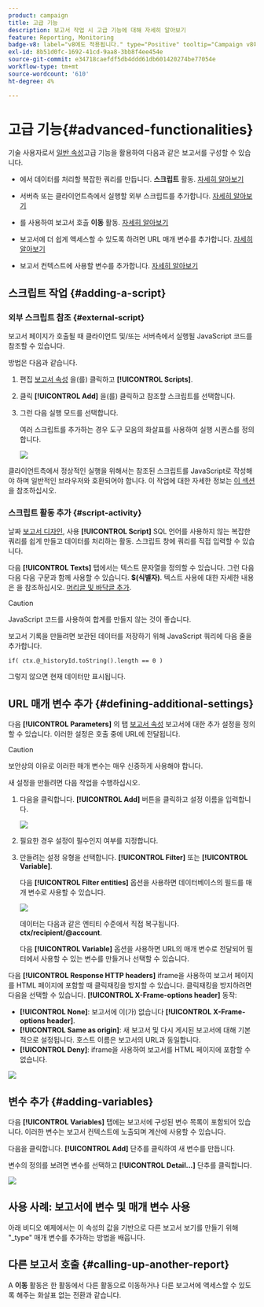 ```yaml
---
product: campaign
title: 고급 기능
description: 보고서 작업 시 고급 기능에 대해 자세히 알아보기
feature: Reporting, Monitoring
badge-v8: label="v8에도 적용됩니다." type="Positive" tooltip="Campaign v8에도 적용됩니다."
exl-id: 8b51d0fc-1692-41cd-9aa8-3bb8f4ee454e
source-git-commit: e34718caefdf5db4ddd61db601420274be77054e
workflow-type: tm+mt
source-wordcount: '610'
ht-degree: 4%

---
```


# 고급 기능{#advanced-functionalities}



기술 사용자로서 [일반 속성](../../reporting/using/properties-of-the-report.md)고급 기능을 활용하여 다음과 같은 보고서를 구성할 수 있습니다.

* 에서 데이터를 처리할 복잡한 쿼리를 만듭니다. **스크립트** 활동. [자세히 알아보기](#script-activity)

* 서버측 또는 클라이언트측에서 실행할 외부 스크립트를 추가합니다. [자세히 알아보기](#external-script)

* 를 사용하여 보고서 호출 **이동** 활동. [자세히 알아보기](#calling-up-another-report)

* 보고서에 더 쉽게 액세스할 수 있도록 하려면 URL 매개 변수를 추가합니다. [자세히 알아보기](#calling-up-another-report)

* 보고서 컨텍스트에 사용할 변수를 추가합니다. [자세히 알아보기](#adding-variables)

## 스크립트 작업 {#adding-a-script}

### 외부 스크립트 참조 {#external-script}

보고서 페이지가 호출될 때 클라이언트 및/또는 서버측에서 실행될 JavaScript 코드를 참조할 수 있습니다.

방법은 다음과 같습니다.

1. 편집 [보고서 속성](../../reporting/using/properties-of-the-report.md) 을(를) 클릭하고 **[!UICONTROL Scripts]**.
1. 클릭 **[!UICONTROL Add]** 을(를) 클릭하고 참조할 스크립트를 선택합니다.
1. 그런 다음 실행 모드를 선택합니다.

   여러 스크립트를 추가하는 경우 도구 모음의 화살표를 사용하여 실행 시퀀스를 정의합니다.

   ![](assets/reporting_custom_js.png)

클라이언트측에서 정상적인 실행을 위해서는 참조된 스크립트를 JavaScript로 작성해야 하며 일반적인 브라우저와 호환되어야 합니다. 이 작업에 대한 자세한 정보는 [이 섹션](../../web/using/web-forms-answers.md)을 참조하십시오.

### 스크립트 활동 추가 {#script-activity}

날짜 [보고서 디자인](../../reporting/using/creating-a-new-report.md#modelizing-the-chart), 사용 **[!UICONTROL Script]** SQL 언어를 사용하지 않는 복잡한 쿼리를 쉽게 만들고 데이터를 처리하는 활동. 스크립트 창에 쿼리를 직접 입력할 수 있습니다.

다음 **[!UICONTROL Texts]** 탭에서는 텍스트 문자열을 정의할 수 있습니다. 그런 다음 다음 다음 구문과 함께 사용할 수 있습니다. **$(식별자)**. 텍스트 사용에 대한 자세한 내용은 을 참조하십시오. [머리글 및 바닥글 추가](../../reporting/using/element-layout.md#adding-a-header-and-a-footer).

>[!CAUTION]
>
>JavaScript 코드를 사용하여 합계를 만들지 않는 것이 좋습니다.

보고서 기록을 만들려면 보관된 데이터를 저장하기 위해 JavaScript 쿼리에 다음 줄을 추가합니다.

```
if( ctx.@_historyId.toString().length == 0 )
```

그렇지 않으면 현재 데이터만 표시됩니다.

## URL 매개 변수 추가 {#defining-additional-settings}

다음 **[!UICONTROL Parameters]** 의 탭 [보고서 속성](../../reporting/using/properties-of-the-report.md) 보고서에 대한 추가 설정을 정의할 수 있습니다. 이러한 설정은 호출 중에 URL에 전달됩니다.

>[!CAUTION]
>
>보안상의 이유로 이러한 매개 변수는 매우 신중하게 사용해야 합니다.

새 설정을 만들려면 다음 작업을 수행하십시오.

1. 다음을 클릭합니다. **[!UICONTROL Add]** 버튼을 클릭하고 설정 이름을 입력합니다.

   ![](assets/s_ncs_advuser_report_properties_09a.png)

1. 필요한 경우 설정이 필수인지 여부를 지정합니다.

1. 만들려는 설정 유형을 선택합니다. **[!UICONTROL Filter]** 또는 **[!UICONTROL Variable]**.

   다음 **[!UICONTROL Filter entities]** 옵션을 사용하면 데이터베이스의 필드를 매개 변수로 사용할 수 있습니다.

   ![](assets/s_ncs_advuser_report_properties_09b.png)

   데이터는 다음과 같은 엔티티 수준에서 직접 복구됩니다. **ctx/recipient/@account**.

   다음 **[!UICONTROL Variable]** 옵션을 사용하면 URL의 매개 변수로 전달되어 필터에서 사용할 수 있는 변수를 만들거나 선택할 수 있습니다.

다음 **[!UICONTROL Response HTTP headers]** iframe을 사용하여 보고서 페이지를 HTML 페이지에 포함할 때 클릭재킹을 방지할 수 있습니다. 클릭재킹을 방지하려면 다음을 선택할 수 있습니다. **[!UICONTROL X-Frame-options header]** 동작:

* **[!UICONTROL None]**: 보고서에 이(가) 없습니다 **[!UICONTROL X-Frame-options header]**.
* **[!UICONTROL Same as origin]**: 새 보고서 및 다시 게시된 보고서에 대해 기본적으로 설정됩니다. 호스트 이름은 보고서의 URL과 동일합니다.
* **[!UICONTROL Deny]**: iframe을 사용하여 보고서를 HTML 페이지에 포함할 수 없습니다.

![](assets/s_ncs_advuser_report_properties_09c.png)

## 변수 추가 {#adding-variables}

다음 **[!UICONTROL Variables]** 탭에는 보고서에 구성된 변수 목록이 포함되어 있습니다. 이러한 변수는 보고서 컨텍스트에 노출되며 계산에 사용할 수 있습니다.

다음을 클릭합니다. **[!UICONTROL Add]** 단추를 클릭하여 새 변수를 만듭니다.

변수의 정의를 보려면 변수를 선택하고 **[!UICONTROL Detail...]** 단추를 클릭합니다.

![](assets/s_ncs_advuser_report_properties_10.png)

## 사용 사례: 보고서에 변수 및 매개 변수 사용

아래 비디오 예제에서는 이 속성의 값을 기반으로 다른 보고서 보기를 만들기 위해 &quot;_type&quot; 매개 변수를 추가하는 방법을 배웁니다.

<!--
![](assets/do-not-localize/how-to-video.png) [Discover this feature in video](https://helpx.adobe.com/campaign/classic/how-to/add-url-parameter-in-acv6.html?playlist=/ccx/v1/collection/product/campaign/classic/segment/business-practitioners/explevel/intermediate/applaunch/how-to-4/collection.ccx.js&ref=helpx.adobe.com)-->


## 다른 보고서 호출 {#calling-up-another-report}

A **이동** 활동은 한 활동에서 다른 활동으로 이동하거나 다른 보고서에 액세스할 수 있도록 해주는 화살표 없는 전환과 같습니다.
